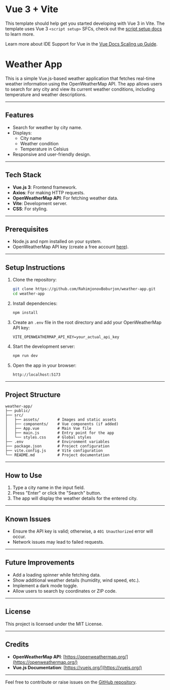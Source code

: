 # Vue 3 + Vite

This template should help get you started developing with Vue 3 in Vite. The template uses Vue 3 `<script setup>` SFCs, check out the [script setup docs](https://v3.vuejs.org/api/sfc-script-setup.html#sfc-script-setup) to learn more.

Learn more about IDE Support for Vue in the [Vue Docs Scaling up Guide](https://vuejs.org/guide/scaling-up/tooling.html#ide-support).
# Weather App

This is a simple Vue.js-based weather application that fetches real-time weather information using the OpenWeatherMap API. The app allows users to search for any city and view its current weather conditions, including temperature and weather descriptions.

---

## Features

- Search for weather by city name.
- Displays:
  - City name
  - Weather condition
  - Temperature in Celsius
- Responsive and user-friendly design.

---

## Tech Stack

- **Vue.js 3**: Frontend framework.
- **Axios**: For making HTTP requests.
- **OpenWeatherMap API**: For fetching weather data.
- **Vite**: Development server.
- **CSS**: For styling.

---

## Prerequisites

- Node.js and npm installed on your system.
- OpenWeatherMap API key (create a free account [here](https://home.openweathermap.org/users/sign_up)).

---

## Setup Instructions

1. Clone the repository:
   ```bash
   git clone https://github.com/RahimjonovBoburjon/weather-app.git
   cd weather-app
   ```

2. Install dependencies:
   ```bash
   npm install
   ```

3. Create an `.env` file in the root directory and add your OpenWeatherMap API key:
   ```env
   VITE_OPENWEATHERMAP_API_KEY=your_actual_api_key
   ```

4. Start the development server:
   ```bash
   npm run dev
   ```

5. Open the app in your browser:
   ```
   http://localhost:5173
   ```

---

## Project Structure

```
weather-app/
├── public/
├── src/
│   ├── assets/        # Images and static assets
│   ├── components/    # Vue components (if added)
│   ├── App.vue        # Main Vue file
│   ├── main.js        # Entry point for the app
│   └── styles.css     # Global styles
├── .env               # Environment variables
├── package.json       # Project configuration
├── vite.config.js     # Vite configuration
└── README.md          # Project documentation
```

---

## How to Use

1. Type a city name in the input field.
2. Press "Enter" or click the "Search" button.
3. The app will display the weather details for the entered city.

---

## Known Issues

- Ensure the API key is valid; otherwise, a `401 Unauthorized` error will occur.
- Network issues may lead to failed requests.

---

## Future Improvements

- Add a loading spinner while fetching data.
- Show additional weather details (humidity, wind speed, etc.).
- Implement a dark mode toggle.
- Allow users to search by coordinates or ZIP code.

---

## License

This project is licensed under the MIT License.

---

## Credits

- **OpenWeatherMap API**: [https://openweathermap.org/](https://openweathermap.org/)
- **Vue.js Documentation**: [https://vuejs.org/](https://vuejs.org/)

---

Feel free to contribute or raise issues on the [GitHub repository](https://github.com/RahimjonovBoburjon/weather-app).